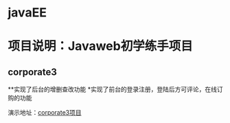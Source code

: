 # javaEE #
项目说明：Javaweb初学练手项目
=============================
corporate3
----------
**实现了后台的增删查改功能
*实现了前台的登录注册，登陆后方可评论，在线订购的功能

演示地址：[corporate3项目](http://ysfcds.cn:8080/corporate3/)
